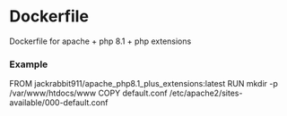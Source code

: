 # Dockerfile
Dockerfile for apache + php 8.1 + php extensions

### Example
FROM jackrabbit911/apache_php8.1_plus_extensions:latest
RUN mkdir -p /var/www/htdocs/www
COPY default.conf /etc/apache2/sites-available/000-default.conf
